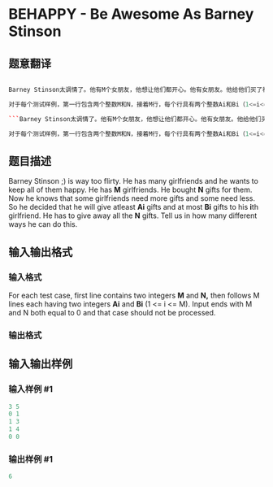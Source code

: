 # BEHAPPY - Be Awesome As Barney Stinson

## 题意翻译

```cpp

Barney Stinson太调情了。他有M个女朋友，他想让他们都开心。他有女朋友。他给他们买了礼物共N个。现在他知道一些女朋友需要更多的礼物，而有些则需要更少。所以他决定至少给第i个AI礼物，最多BI个。他必须放弃所有的礼物。告诉我们他能做多少不同的方式。

对于每个测试样例，第一行包含两个整数M和N，接着M行，每个行具有两个整数Ai和Bi（1<=i<=M）。输入结束时，M和N均等于0，不应处理。

```Barney Stinson太调情了。他有M个女朋友，他想让他们都开心。他有女朋友。他给他们买了礼物共N个。现在他知道一些女朋友需要更多的礼物，而有些则需要更少。所以他决定至少给第i个AI礼物，最多BI个。他必须放弃所有的礼物。告诉我们他能做多少不同的方式。

对于每个测试样例，第一行包含两个整数M和N，接着M行，每个行具有两个整数Ai和Bi（1<=i<=M）。输入结束时，M和N均等于0，不应处理。

```

## 题目描述

Barney Stinson ;) is way too flirty. He has many girlfriends and he wants to keep all of them happy. He has **M** girlfriends. He bought **N** gifts for them. Now he knows that some girlfriends need more gifts and some need less. So he decided that he will give atleast **Ai** gifts and at most **Bi** gifts to his **i**th girlfriend. He has to give away all the **N** gifts. Tell us in how many different ways he can do this.

## 输入输出格式

### 输入格式

For each test case, first line contains two integers **M** and **N,** then follows M lines each having two integers **Ai** and **Bi** (1 <= i <= M). Input ends with M and N both equal to 0 and that case should not be processed.

### 输出格式

## 输入输出样例

### 输入样例 #1

```cpp
3 5
0 1
1 3
1 4
0 0
```


### 输出样例 #1

```cpp
6
```


